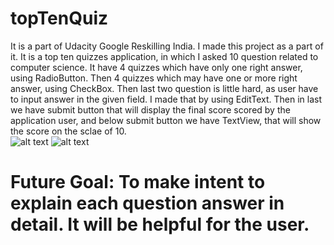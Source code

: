 # topTenQuiz
It is a part of Udacity Google Reskilling India. I made this project as a part of it. It is a top ten quizzes application, in which I asked 10 question related to computer science. It have 4 quizzes which have only one right answer, using RadioButton. Then 4 quizzes which may have one or more right answer, using CheckBox. Then last two question is little hard, as user have to input answer in the given field. I made that by using EditText. Then in last we have submit button that will display the final score scored by the application user, and below submit button we have TextView, that will show the score on the sclae of 10.<br>
![alt text](https://image.ibb.co/kBnSfx/Screenshot_2018_02_26_14_44_54.jpg)
![alt text](https://image.ibb.co/i6ZjSc/Screenshot_2018_02_26_14_45_35.jpg)<br>

# Future Goal: To make intent to explain each question answer in detail. It will be helpful for the user.

